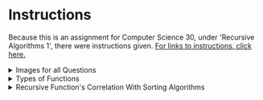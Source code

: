 # Instructions 

Because this is an assignment for Computer Science 30, under 'Recursive Algorithms 1', there were instructions given. 
[For links to instructions, click here.](https://drive.google.com/file/d/1C2XJAM7lkqgYKahZSKwaLSoCflPb4290/view?pli=1)

<details>
<summary>Images for all Questions</summary>

# Questions
<details>
    <summary>Question 1</summary>
    - meow
</details>
<details>
    <summary>Question 2</summary>
    - meow
</details>
<details>
    <summary>Question 3</summary>
    - meow
</details>
<details>
    <summary>Question 4</summary>
    - meow
</details>
<details>
    <summary>Question 5</summary>
    - meow
</details>
<details>
    <summary>Question 6</summary>
    - meow
</details>
<details>
    <summary>Question 7</summary>
    - meow
</details>
<details>
    <summary>Question 8</summary>
    - meow
</details>
<details>
    <summary>Question 9</summary>
    - meow
</details>
<details>
    <summary>Question 10</summary>
    - meow
</details>
</details>

<details>
<summary>Types of Functions</summary>

# Types of Functions in Recursive Algorithms.
<details>
    <summary>Factorial</summary>
    - meow
</details>
<details>
    <summary>Fibbonacci</summary>
    - meow
</details>
<details>
    <summary>Fibbonacci Sum</summary>
    - meow
</details>
<details>
    <summary>Fractal Iteration</summary>
    - meow
</details>
</details>

<details>
<summary>Recursive Function's Correlation With Sorting Algorithms</summary>

# How does Recursive Functions correlate to Merge Sorting?

- :shrug: its being added later why are u looking rn lmao
</details>
